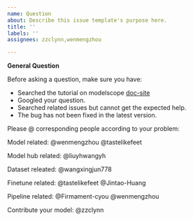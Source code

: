 ```yaml
---
name: Question
about: Describe this issue template's purpose here.
title: ''
labels: ''
assignees: zzclynn,wenmengzhou

---
```


**General Question**

Before asking a question, make sure you have:

* Searched the tutorial on modelscope  [doc-site](https://modelscope.cn/docs)
* Googled your question.
* Searched related issues but cannot get the expected help.
* The bug has not been fixed in the latest version.

Please @ corresponding people according to your problem:

Model related: @wenmengzhou @tastelikefeet

Model hub related: @liuyhwangyh

Dataset releated: @wangxingjun778

Finetune related: @tastelikefeet  @Jintao-Huang

Pipeline related: @Firmament-cyou @wenmengzhou

Contribute your model: @zzclynn
